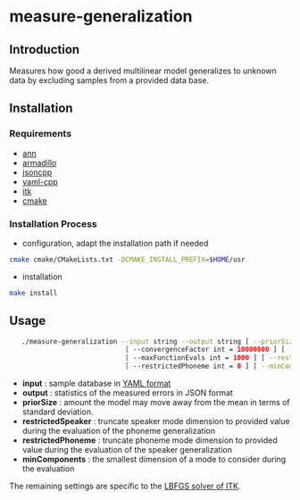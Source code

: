 # measure-generalization

## Introduction

Measures how good a derived multilinear model generalizes to unknown data by excluding samples from a provided data base.

## Installation

### Requirements

- [ann](https://www.cs.umd.edu/~mount/ANN)
- [armadillo](http://arma.sourceforge.net)
- [jsoncpp](https://github.com/open-source-parsers/jsoncpp)
- [yaml-cpp](https://github.com/jbeder/yaml-cpp)
- [itk](https://itk.org)
- [cmake](https://cmake.org)

### Installation Process

- configuration, adapt the installation path if needed
```sh
cmake cmake/CMakeLists.txt -DCMAKE_INSTALL_PREFIX=$HOME/usr
```
- installation
```sh
make install
```
## Usage

```sh
   ./measure-generalization --input string --output string [ --priorSize double = 1 ]
                             [ --convergenceFactor int = 10000000 ] [ --projectedGradientTolerance double = 1e-05 ]
                             [ --maxFunctionEvals int = 1000 ] [ --restrictedSpeaker int = 0 ]
                             [ --restrictedPhoneme int = 0 ] [ --minComponents int = 1 ]
```

- **input** : sample database in [YAML format][1]
- **output** : statistics of the measured errors in JSON format
- **priorSize** : amount the model may move away from the mean in terms of standard deviation.
- **restrictedSpeaker** : truncate speaker mode dimension to provided value during the evaluation of the phoneme generalization
- **restrictedPhoneme** : truncate phoneme mode dimension to provided value during the evaluation of the speaker generalization
- **minComponents** : the smallest dimension of a mode to consider during the evaluation

The remaining settings are specific to the [LBFGS solver of ITK][2].

[1]: ../dataFormats/sampleDatabase.md
[2]: https://public.kitware.com/vxl/doc/release/core/vnl/html/classvnl__lbfgsb.html
